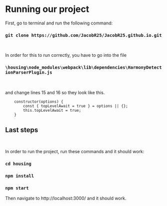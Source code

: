 # Running our project

First, go to terminal and run the following command:

### `git clone https://github.com/JacobR25/JacobR25.github.io.git`

<br />

In order for this to run correctly, you have to go into the file

### `\housing\node_modules\webpack\lib\dependencies\HarmonyDetectionParserPlugin.js`
<br />

and change lines 15 and 16 so they look like this.

        constructor(options) {
            const { topLevelAwait = true } = options || {};
            this.topLevelAwait = true;
        }   

## Last steps
<br/>

In order to run the project, run these commands and it should work:

### `cd housing`

### `npm install`

### `npm start`

Then navigate to http://localhost:3000/ and it should work.

